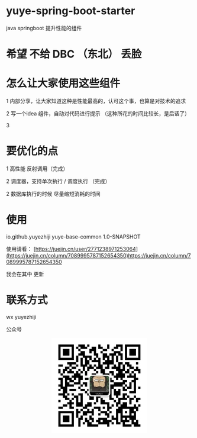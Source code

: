 # yuye-spring-boot-starter
java springboot 提升性能的组件

# 希望 不给 DBC （东北） 丢脸

# 怎么让大家使用这些组件

1 内部分享，让大家知道这种是性能最高的，认可这个事，也算是对技术的追求

2 写一个idea 组件，自动对代码进行提示 （这种所花的时间比较长，是后话了）

3 


# 要优化的点

1 高性能 反射调用（完成）

2 调度器，支持单次执行 / 调度执行 （完成）

2  数据库执行的时候 尽量缩短消耗的时间

# 使用
<dependency>
  <groupId>io.github.yuyezhiji</groupId>
  <artifactId>yuye-base-common</artifactId>
  <version>1.0-SNAPSHOT</version>
</dependency>

使用请看：
[https://juejin.cn/user/2771238971253064](https://juejin.cn/column/7089995787152654350)https://juejin.cn/column/7089995787152654350

我会在其中 更新


# 联系方式
wx yuyezhiji

公众号 

<div align="center"> <img src="https://github.com/yuyezhiji/yuyezhiji/blob/main/yuyezhiji.jpg" /></div>
